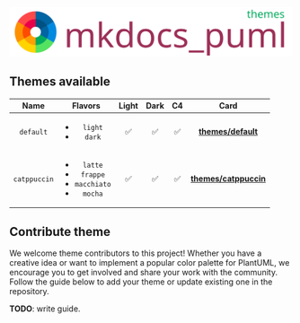 ![logo](../.docs/logo_themes.svg)

## Themes available

|    **Name**      |    **Flavors**     |  **Light** | **Dark** | **C4** |  **Card**  |
|:----------:|:--------------:|:-----:|:-----:|:------:|:-----------------------:|
|    `default`     | <ul><li>`light`</li><li>`dark`</li></ul> | ✅ | ✅ | ✅ | [**themes/default**](default/README.md) |
| `catppuccin` | <ul><li>`latte`</li><li>`frappe`</li><li>`macchiato`</li><li>`mocha`</li></ul> | ✅ | ✅ | ✅ | [**themes/catppuccin**](catppuccin/README.md)|

## Contribute theme

We welcome theme contributors to this project! Whether you have a creative idea
or want to implement a popular color palette for PlantUML,
we encourage you to get involved and share your work with the community.
Follow the guide below to add your theme or update existing one in the repository.

**TODO**: write guide.
